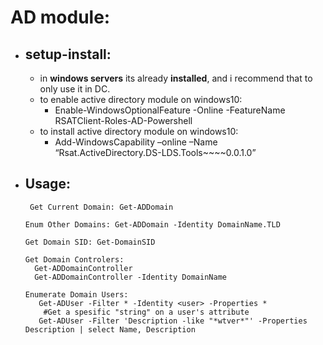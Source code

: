 # AD module:

  + ## **setup-install**:
    + in **windows servers** its already **installed**, and i recommend that to only use it in DC.
    + to enable active directory module on windows10:
      + Enable-WindowsOptionalFeature -Online -FeatureName RSATClient-Roles-AD-Powershell
    + to install active directory module on windows10:
      + Add-WindowsCapability –online –Name “Rsat.ActiveDirectory.DS-LDS.Tools~~~~0.0.1.0”


  + ## **Usage**:
    ```
     Get Current Domain: Get-ADDomain
    ```
    ```
    Enum Other Domains: Get-ADDomain -Identity DomainName.TLD
    ```
    ```
    Get Domain SID: Get-DomainSID
    ```
    ```
    Get Domain Controlers:
      Get-ADDomainController
      Get-ADDomainController -Identity DomainName
    ```
    ```
    Enumerate Domain Users:
       Get-ADUser -Filter * -Identity <user> -Properties *
        #Get a spesific "string" on a user's attribute
       Get-ADUser -Filter 'Description -like "*wtver*"' -Properties Description | select Name, Description
    ```
